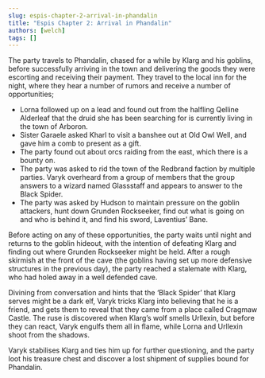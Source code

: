 ```yaml
---
slug: espis-chapter-2-arrival-in-phandalin
title: "Espis Chapter 2: Arrival in Phandalin"
authors: [welch]
tags: []
---
```


The party travels to Phandalin, chased for a while by Klarg and his goblins, before successfully arriving in the town and delivering the goods they were escorting and receiving their payment. They travel to the local inn for the night, where they hear a number of rumors and receive a number of opportunities;

<!--truncate-->
 
- Lorna followed up on a lead and found out from the halfling Qelline Alderleaf that the druid she has been searching for is currently living in the town of Arboron.
- Sister Garaele asked Kharl to visit a banshee out at Old Owl Well, and gave him a comb to present as a gift.
- The party found out about orcs raiding from the east, which there is a bounty on.
- The party was asked to rid the town of the Redbrand faction by multiple parties. Varyk overheard from a group of members that the group answers to a wizard named Glassstaff and appears to answer to the Black Spider.
- The party was asked by Hudson to maintain pressure on the goblin attackers, hunt down Grunden Rockseeker, find out what is going on and who is behind it, and find his sword, Laventius’ Bane.

Before acting on any of these opportunities, the party waits until night and returns to the goblin hideout, with the intention of defeating Klarg and finding out where Grunden Rockseeker might be held. After a rough skirmish at the front of the cave (the goblins having set up more defensive structures in the previous day), the party reached a stalemate with Klarg, who had holed away in a well defended cave.
 
Divining from conversation and hints that the ‘Black Spider’ that Klarg serves might be a dark elf, Varyk tricks Klarg into believing that he is a friend,  and gets them to reveal that they came from a place called Cragmaw Castle. The ruse is discovered when Klarg’s wolf smells Urllexin, but before they can react, Varyk engulfs them all in flame, while Lorna and Urllexin shoot from the shadows.
 
Varyk stabilises Klarg and ties him up for further questioning, and the party loot his treasure chest and discover a lost shipment of supplies bound for Phandalin.